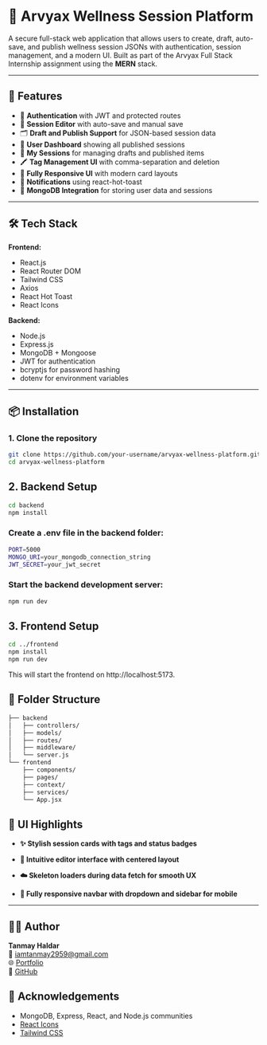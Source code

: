 # 🧘 Arvyax Wellness Session Platform

A secure full-stack web application that allows users to create, draft, auto-save, and publish wellness session JSONs with authentication, session management, and a modern UI. Built as part of the Arvyax Full Stack Internship assignment using the **MERN** stack.

---

## 🚀 Features

- 🔐 **Authentication** with JWT and protected routes  
- 📝 **Session Editor** with auto-save and manual save  
- 🗂️ **Draft and Publish Support** for JSON-based session data  
- 🎯 **User Dashboard** showing all published sessions  
- 📁 **My Sessions** for managing drafts and published items  
- 🖍️ **Tag Management UI** with comma-separation and deletion  
- 🌙 **Fully Responsive UI** with modern card layouts  
- 🍞 **Notifications** using react-hot-toast  
- 💾 **MongoDB Integration** for storing user data and sessions  

---

## 🛠️ Tech Stack

**Frontend:**

- React.js  
- React Router DOM  
- Tailwind CSS  
- Axios  
- React Hot Toast  
- React Icons  

**Backend:**

- Node.js  
- Express.js  
- MongoDB + Mongoose  
- JWT for authentication  
- bcryptjs for password hashing  
- dotenv for environment variables  

---

## 📦 Installation

### 1. Clone the repository

```bash
git clone https://github.com/your-username/arvyax-wellness-platform.git
cd arvyax-wellness-platform
```
## 2. Backend Setup

```bash
cd backend
npm install
```

### Create a .env file in the backend folder:
 ```bash
PORT=5000
MONGO_URI=your_mongodb_connection_string
JWT_SECRET=your_jwt_secret
```
### Start the backend development server:
```bash
npm run dev
```

## 3. Frontend Setup
```bash
cd ../frontend
npm install
npm run dev
```
This will start the frontend on http://localhost:5173.

## 📂 Folder Structure
```bash
├── backend
│   ├── controllers/
│   ├── models/
│   ├── routes/
│   ├── middleware/
│   └── server.js
└── frontend
    ├── components/
    ├── pages/
    ├── context/
    ├── services/
    └── App.jsx
```
## 📸 UI Highlights

- **✨ Stylish session cards with tags and status badges**

- **🎨 Intuitive editor interface with centered layout**

- **☁️ Skeleton loaders during data fetch for smooth UX**

- **📱 Fully responsive navbar with dropdown and sidebar for mobile**

---

## 🧑‍💻 Author

**Tanmay Haldar**  
📧 [iamtanmay2959@gmail.com](mailto:iamtanmay2959@gmail.com)  
🌐 [Portfolio](https://tanmay-haldar0.onrender.com)  
🐙 [GitHub](https://github.com/tanmay-haldar0)


## 🙌 Acknowledgements


- MongoDB, Express, React, and Node.js communities  
- [React Icons](https://react-icons.github.io/react-icons)  
- [Tailwind CSS](https://tailwindcss.com)

